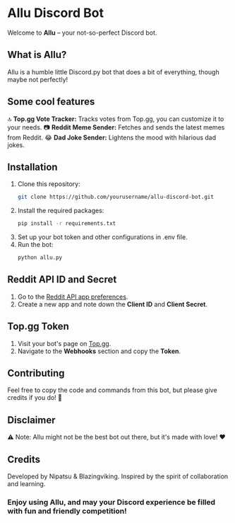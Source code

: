 # Allu Discord Bot

Welcome to **Allu** – your not-so-perfect Discord bot.

## What is Allu?

Allu is a humble little Discord.py bot that does a bit of everything, though maybe not perfectly!

## Some cool features

🔝 **Top.gg Vote Tracker:** Tracks votes from Top.gg, you can customize it to your needs.
📷 **Reddit Meme Sender:** Fetches and sends the latest memes from Reddit.
😂 **Dad Joke Sender:** Lightens the mood with hilarious dad jokes.

## Installation

1. Clone this repository:
   ```bash
   git clone https://github.com/yourusername/allu-discord-bot.git
   ```
2. Install the required packages:
   ```bash
   pip install -r requirements.txt
   ```
3. Set up your bot token and other configurations in .env file.
4. Run the bot:
   ```bash
   python allu.py
   ```

## Reddit API ID and Secret
1. Go to the [Reddit API app preferences](https://www.reddit.com/prefs/apps).
2. Create a new app and note down the **Client ID** and **Client Secret**.

## Top.gg Token
1. Visit your bot's page on [Top.gg](https://docs.top.gg/docs/API/@reference/).
2. Navigate to the **Webhooks** section and copy the **Token**.

## Contributing
Feel free to copy the code and commands from this bot, but please give credits if you do! 🙏

## Disclaimer
⚠️ Note: Allu might not be the best bot out there, but it's made with love! ❤️

## Credits
Developed by Nipatsu & Blazingviking. Inspired by the spirit of collaboration and learning.

### Enjoy using Allu, and may your Discord experience be filled with fun and friendly competition!

